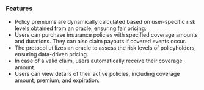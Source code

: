 ### Features
- Policy premiums are dynamically calculated based on user-specific risk levels obtained from an oracle, ensuring fair pricing.
- Users can purchase insurance policies with specified coverage amounts and durations. They can also claim payouts if covered events occur.
- The protocol utilizes an oracle to assess the risk levels of policyholders, ensuring data-driven pricing.
- In case of a valid claim, users automatically receive their coverage amount.
- Users can view details of their active policies, including coverage amount, premium, and expiration.
